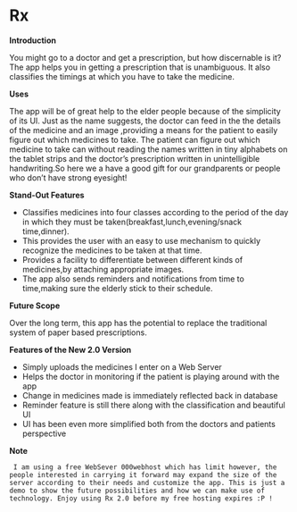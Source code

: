 # Rx

**Introduction**
    
 You might go to a doctor and get a prescription, but how discernable is it? The app helps you in getting a prescription that is unambiguous. It also classifies the timings at which you have to take the medicine. 
  

**Uses**


  The app will be of great help to the elder people because of the simplicity of its UI. Just as the name suggests, the doctor can feed in the the details of the medicine and an  image ,providing a means for the patient to  easily figure out which medicines to take. The patient can figure out which medicine to take can  without reading the names written in tiny alphabets on the tablet strips and the doctor’s prescription written in unintelligible handwriting.So here we a have a good gift for our grandparents or people who don’t have strong eyesight!
  
**Stand-Out Features**
- Classifies medicines into four classes according to the period of the day in which they must be taken(breakfast,lunch,evening/snack time,dinner).
- This provides the user with an easy to use mechanism to quickly recognize the medicines to be taken at that time.
- Provides a facility to differentiate between different kinds of medicines,by attaching appropriate images. 
- The app also sends reminders and notifications from time to time,making sure the elderly stick to their schedule.


**Future Scope**
 
 
 Over the long term, this app has the potential to replace the traditional system of paper based prescriptions.
 
 **Features of the New 2.0 Version**
 
- Simply uploads the medicines I enter on a Web Server
- Helps the doctor in monitoring if the patient is playing around with the app 
- Change in medicines made is immediately reflected back in database 
- Reminder feature is still there along with the classification and beautiful UI
- UI has been even more simplified both from the doctors and patients perspective 

**Note**
  ```
   I am using a free WebSever 000webhost which has limit however, the people interested in carrying it forward may expand the size of the server according to their needs and customize the app. This is just a demo to show the future possibilities and how we can make use of technology. Enjoy using Rx 2.0 before my free hosting expires :P !
  ```
